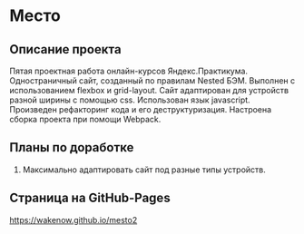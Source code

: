 # Место
## Описание проекта
Пятая проектная работа онлайн-курсов Яндекс.Практикума.
Одностраничный сайт, созданный по правилам Nested БЭМ. Выполнен с использованием flexbox и grid-layout. Сайт адаптирован для устройств разной ширины с помощью css. Использован язык javascript.
Произведен рефакторинг кода и его деструктуризация.
Настроена сборка проекта при помощи Webpack.
## Планы по доработке
1. Максимально адаптировать сайт под разные типы устройств.
## Страница на GitHub-Pages
https://wakenow.github.io/mesto2